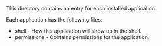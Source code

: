 This directory contains an entry for each installed application.

Each application has the following files:
- shell - How this application will show up in the shell.
- permissions - Contains permissions for the application.

